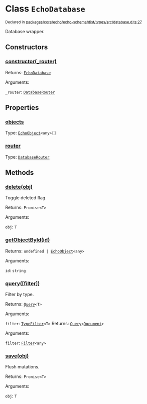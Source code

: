 # Class `EchoDatabase`
<sub>Declared in [packages/core/echo/echo-schema/dist/types/src/database.d.ts:27]()</sub>


Database wrapper.

## Constructors
### [constructor(_router)]()


Returns: <code>[EchoDatabase](/api/@dxos/client/classes/EchoDatabase)</code>

Arguments: 

`_router`: <code>[DatabaseRouter](/api/@dxos/client/classes/DatabaseRouter)</code>

## Properties
### [objects]()
Type: <code>[EchoObject](/api/@dxos/client/classes/EchoObject)&lt;any&gt;[]</code>
### [router]()
Type: <code>[DatabaseRouter](/api/@dxos/client/classes/DatabaseRouter)</code>

## Methods
### [delete(obj)]()


Toggle deleted flag.

Returns: <code>Promise&lt;T&gt;</code>

Arguments: 

`obj`: <code>T</code>
### [getObjectById(id)]()


Returns: <code>undefined | [EchoObject](/api/@dxos/client/classes/EchoObject)&lt;any&gt;</code>

Arguments: 

`id`: <code>string</code>
### [query(\[filter\])]()


Filter by type.

Returns: <code>[Query](/api/@dxos/client/types/Query)&lt;T&gt;</code>

Arguments: 

`filter`: <code>[TypeFilter](/api/@dxos/client/types/TypeFilter)&lt;T&gt;</code>
Returns: <code>[Query](/api/@dxos/client/types/Query)&lt;[Document](/api/@dxos/client/classes/Document)&gt;</code>

Arguments: 

`filter`: <code>[Filter](/api/@dxos/client/types/Filter)&lt;any&gt;</code>
### [save(obj)]()


Flush mutations.

Returns: <code>Promise&lt;T&gt;</code>

Arguments: 

`obj`: <code>T</code>